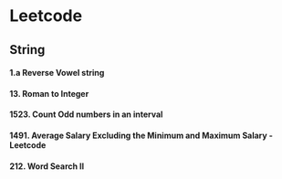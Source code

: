 # Leetcode
## String 
#### 1.a Reverse Vowel string
#### 13. Roman to Integer
#### 1523. Count Odd numbers in an interval
#### 1491. Average Salary Excluding the Minimum and Maximum Salary - Leetcode
#### 212. Word Search II
